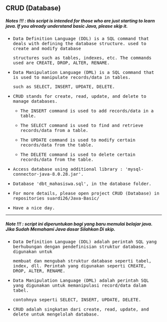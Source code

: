 ## CRUD (Database)
##### Notes !!! : this script is intended for those who are just starting to learn java. If you already understand basic Java, please skip it.

- <samp>Data Definition Language (DDL) is a SQL command that deals with defining the database structure. used to create and modify database</samp>

  <samp>structures such as tables, indexes, etc. The commands used are CREATE, DROP, ALTER, RENAME.</samp>
  
- <samp>Data Manipulation Language (DML) is a SQL command that is used to manipulate records/data in tables.</samp> 
 
  <samp>such as SELECT, INSERT, UPDATE, DELETE.</samp>
  
- <samp>CRUD stands for create, read, update, and delete to manage databases.<samp>

    - <samp>The INSERT command is used to add records/data in a table.</samp>

    - <samp>The SELECT command is used to find and retrieve records/data from a table.</samp>

    - <samp>The UPDATE command is used to modify certain records/data from the table.</samp>

    - <samp>The DELETE command is used to delete certain records/data from the table.</samp>
  
- <samp>Access database using additional library : 'mysql-connector-java-8.0.28.jar'.</samp>

- <samp>Database 'dbt_mahasiswa.sql', in the database folder.</samp>

- <samp>For more details, please open project CRUD (Database) in repositories suardi26/Java-Basic/</samp>

- <samp>Have a nice day.</samp>
  
---
  
##### Note !!! : script ini diperuntukan bagi yang baru memulai belajar java. Jika Sudah Memahami Java dasar Silahkan Di skip.

- <samp>Data Definition Language (DDL) adalah perintah SQL yang berhubungan dengan pendefinisian struktur database. digunakan untuk</samp>

  <samp>membuat dan mengubah struktur database seperti tabel, index, dll. Perintah yang digunakan seperti CREATE, DROP, ALTER, RENAME.</samp>
  
- <samp>Data Manipulation Language (DML) adalah perintah SQL yang digunakan untuk memanipulasi record/data dalam tabel.</samp> 
 
  <samp>contohnya seperti SELECT, INSERT, UPDATE, DELETE.</samp>
  
- <samp>CRUD adalah singkatan dari create, read, update, and delete untuk mengelolah database.<samp>
